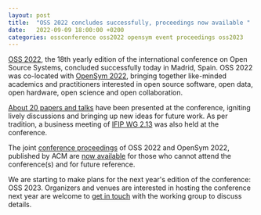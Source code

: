 ```yaml
---
layout: post
title:  "OSS 2022 concludes successfully, proceedings now available "
date:   2022-09-09 18:00:00 +0200
categories: ossconference oss2022 opensym event proceedings oss2023
---
```


[OSS 2022][oss2022home], the 18th yearly edition of the international
conference on Open Source Systems, concluded successfully today in Madrid,
Spain. OSS 2022 was co-located with [OpenSym 2022][oss2022home], bringing
together like-minded academics and practitioners interested in open source
software, open data, open hardware, open science and open collaboration.

[About 20 papers and talks][oss2022program] have been presented at the
conference, igniting lively discussions and bringing up new ideas for future
work. As per tradition, a business meeting of [IFIP WG 2.13][ifipwg213home] was
also held at the conference.

The joint [conference proceedings][oss2022proc] of OSS 2022 and OpenSym 2022,
published by ACM are [now available][oss2022proc] for those who cannot attend
the conference(s) and for future reference.

We are starting to make plans for the next year's edition of the conference:
OSS 2023. Organizers and venues are interested in hosting the conference next
year are welcome to [get in touch][ifipwg213contact] with the working group to
discuss details.


[ifipwg213contact]: mailto:contact@ifipwg213.org
[ifipwg213home]: /
[oss2022home]: https://oss2022.github.io/
[oss2022proc]: https://dl.acm.org/doi/proceedings/10.1145/3555051
[oss2022program]: https://oss2022.github.io/program/schedule.html
